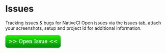 # Issues
Tracking issues &amp; bugs for NativeCI
Open issues via the issues tab, attach your screenshots, setup and project id for additional information.

[![Open Issue](./images/open_issue.png)](https://github.com/NativeCI/issues/issues/new)
